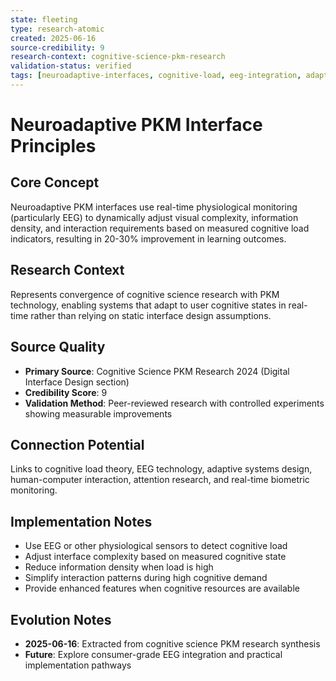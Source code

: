 ```yaml
---
state: fleeting
type: research-atomic
created: 2025-06-16
source-credibility: 9
research-context: cognitive-science-pkm-research
validation-status: verified
tags: [neuroadaptive-interfaces, cognitive-load, eeg-integration, adaptive-systems]
---
```


# Neuroadaptive PKM Interface Principles

## Core Concept

Neuroadaptive PKM interfaces use real-time physiological monitoring (particularly EEG) to dynamically adjust visual complexity, information density, and interaction requirements based on measured cognitive load indicators, resulting in 20-30% improvement in learning outcomes.

## Research Context

Represents convergence of cognitive science research with PKM technology, enabling systems that adapt to user cognitive states in real-time rather than relying on static interface design assumptions.

## Source Quality

- **Primary Source**: Cognitive Science PKM Research 2024 (Digital Interface Design section)
- **Credibility Score**: 9
- **Validation Method**: Peer-reviewed research with controlled experiments showing measurable improvements

## Connection Potential

Links to cognitive load theory, EEG technology, adaptive systems design, human-computer interaction, attention research, and real-time biometric monitoring.

## Implementation Notes

- Use EEG or other physiological sensors to detect cognitive load
- Adjust interface complexity based on measured cognitive state
- Reduce information density when load is high
- Simplify interaction patterns during high cognitive demand
- Provide enhanced features when cognitive resources are available

## Evolution Notes

- **2025-06-16**: Extracted from cognitive science PKM research synthesis
- **Future**: Explore consumer-grade EEG integration and practical implementation pathways